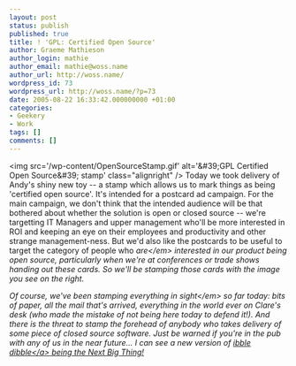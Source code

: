 ```yaml
---
layout: post
status: publish
published: true
title: ! 'GPL: Certified Open Source'
author: Graeme Mathieson
author_login: mathie
author_email: mathie@woss.name
author_url: http://woss.name/
wordpress_id: 73
wordpress_url: http://woss.name/?p=73
date: 2005-08-22 16:33:42.000000000 +01:00
categories:
- Geekery
- Work
tags: []
comments: []
---
```

<img src='&#47;wp-content&#47;OpenSourceStamp.gif' alt='\&#39;GPL Certified Open Source\&#39; stamp' class="alignright" &#47;> Today we took delivery of Andy's shiny new toy -- a stamp which allows us to mark things as being 'certified open source'.  It's intended for a postcard ad campaign.  For the main campaign, we don't think that the intended audience will be that bothered about whether the solution is open or closed source -- we're targetting IT Managers and upper management who'll be more interested in ROI and keeping an eye on their employees and productivity and other strange management-ness.  But we'd also like the postcards to be useful to target the category of people who <em>are<&#47;em> interested in our product being open source, particularly when we're at conferences or trade shows handing out these cards.  So we'll be stamping those cards with the image you see on the right.

Of course, we've been stamping <em>everything in sight<&#47;em> so far today: bits of paper, all the mail that's arrived, everything in the world ever on Clare's desk (who made the mistake of not being here today to defend it!).  And there is the threat to stamp the forehead of anybody who takes delivery of some piece of closed source software.  Just be warned if you're in the pub with any of us in the near future...  I can see a new version of <a href="http:&#47;&#47;www.realbeer.com&#47;fun&#47;games&#47;games-165.php">ibble dibble<&#47;a> being the Next Big Thing!
